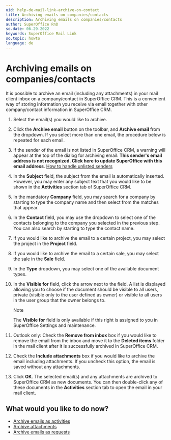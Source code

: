 ```yaml
---
uid: help-de-mail-link-archive-on-contact
title: Archiving emails on companies/contacts
description: Archiving emails on companies/contacts
author: SuperOffice RnD
so.date: 06.29.2022
keywords: SuperOffice Mail Link
so.topic: howto
language: de
---
```


# Archiving emails on companies/contacts

It is possible to archive an email (including any attachments) in your mail client inbox on a company/contact in SuperOffice CRM. This is a convenient way of storing information you receive via email together with other company/contact information in SuperOffice CRM.

1. Select the email(s) you would like to archive.

2. Click the **Archive email** button on the toolbar, and **Archive email** from the dropdown. If you select more than one email, the procedure below is repeated for each email.

3. If the sender of the email is not listed in SuperOffice CRM, a warning will appear at the top of the dialog for archiving email: **This sender's email address is not recognized. Click here to update SuperOffice with this email address**. [How to handle unlisted senders][1]

4. In the **Subject** field, the subject from the email is automatically inserted. However, you may enter any subject text that you would like to be shown in the **Activities** section tab of SuperOffice CRM.

5. In the mandatory **Company** field, you may search for a company by starting to type the company name and then select from the matches that appear.

6. In the **Contact** field, you may use the dropdown to select one of the contacts belonging to the company you selected in the previous step. You can also search by starting to type the contact name.

7. If you would like to archive the email to a certain project, you may select the project in the **Project** field.

8. If you would like to archive the email to a certain sale, you may select the sale in the **Sale** field.

9. In the **Type** dropdown, you may select one of the available document types.

10. In the **Visible for** field, click the arrow next to the field. A list is displayed allowing you to choose if the document should be visible to all users, private (visible only to the user defined as owner) or visible to all users in the user group that the owner belongs to.

    > [!NOTE]
    > The **Visible for** field is only available if this right is assigned to you in SuperOffice Settings and maintenance.

11. Outlook only: Check the **Remove from inbox** box if you would like to remove the email from the inbox and move it to the **Deleted items** folder in the mail client after it is successfully archived in SuperOffice CRM.

12. Check the **Include attachments** box if you would like to archive the email including attachments. If you uncheck this option, the email is saved without any attachments.

13. Click **OK**. The selected email(s) and any attachments are archived to SuperOffice CRM as new documents. You can then double-click any of these documents in the **Activities** section tab to open the email in your mail client.

## What would you like to do now?

* [Archive emails as activities][2]
* [Archive attachments][3]
* [Archive emails as requests][4]

<!-- Referenced links -->
[1]: manage-senders.md
[2]: archive-as-activity.md
[3]: archive-attachment.md
[4]: archive-as-request.md

<!-- Referenced images -->
